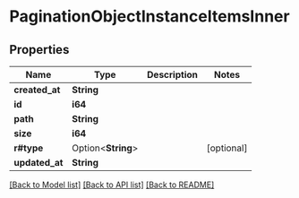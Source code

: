 # PaginationObjectInstanceItemsInner

## Properties

Name | Type | Description | Notes
------------ | ------------- | ------------- | -------------
**created_at** | **String** |  | 
**id** | **i64** |  | 
**path** | **String** |  | 
**size** | **i64** |  | 
**r#type** | Option<**String**> |  | [optional]
**updated_at** | **String** |  | 

[[Back to Model list]](../README.md#documentation-for-models) [[Back to API list]](../README.md#documentation-for-api-endpoints) [[Back to README]](../README.md)


